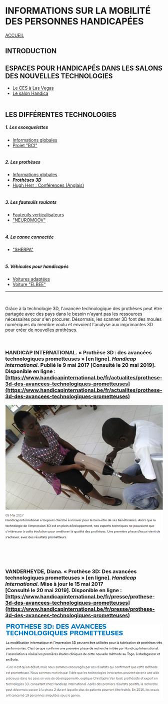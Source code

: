 # INFORMATIONS SUR LA MOBILITÉ DES PERSONNES HANDICAPÉES  
[ACCUEIL](index.md)
## INTRODUCTION  

## ESPACES POUR HANDICAPÉS DANS LES SALONS DES NOUVELLES TECHNOLOGIES 
* [Le CES à Las Vegas](ces.md)
* [Le salon Handica](handica.md)
<br/> <br/>
## LES DIFFÉRENTES TECHNOLOGIES
##### 1. Les exosquelettes 
- [Informations globales](exoprésent.md)
- [Projet "BCI"](BCI.md)
<br/><br/>
##### 2. Les prothèses
- [Informations globales](Prothèseinfo.md)
- **_Prothèses 3D_**
- [Hugh Herr : Conférences (Anglais)](Hughvidéo.md)
<br/><br/>
##### 3. Les fauteuils roulants
- [Fauteuils verticalisateurs](FauteuilVertical.md)
- ["NEUROMOOV"](Neuromoov.md)
<br/><br/>
##### 4. La canne connectée
- ["SHERPA"](Canneconnectée.md)
<br/><br/>
##### 5. Véhicules pour handicapés
- [Voitures adaptées](Voitureadaptée.md)
- [Voiture "ELBEE"](Elbee.md)

----------------------------------------------------------
<br/>

Grâce à la technologie 3D, l'avancée technologique des prothèses peut être partagée avec des pays dans le besoin n'ayant pas les ressources nécessaires pour s'en procurer.
Désormais, les scanner 3D font des moules numériques du membre voulu et envoient l'analyse aux imprimantes 3D pour créer de nouvelles prothèses.

<br/>

### HANDICAP INTERNATIONAL. « Prothèse 3D : des avancées technologiques prometteuses » [en ligne]. _Handicap International._ Publié le 9 mai 2017 [Consulté le 20 mai 2019]. Disponible en ligne : [https://www.handicapinternational.be/fr/actualites/prothese-3d-des-avancees-technologiques-prometteuses](https://www.handicapinternational.be/fr/actualites/prothese-3d-des-avancees-technologiques-prometteuses)
![Prothèses3D2.PNG](images/Prothèses3D2.PNG "Prothèse 3D")

<br/><br/><br/>

### VANDERHEYDE, Diana. « Prothèse 3D: Des avancées technologiques prometteuses » [en ligne]. _Handicap International._ Mise à jour le 15 mai 2017 [Consulté le 20 mai 2019]. Disponible en ligne : [https://www.handicapinternational.be/fr/presse/prothese-3d-des-avancees-technologiques-prometteuses](https://www.handicapinternational.be/fr/presse/prothese-3d-des-avancees-technologiques-prometteuses)
![Prothèses3D1.PNG](images/Prothèses3D1.PNG "Prothèse 3D")
